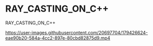 # RAY_CASTING_ON_C++
RAY_CASTING_ON_C++

https://user-images.githubusercontent.com/20697704/179426624-eae90b20-584a-4cc2-897e-80cbd82875d9.mp4
